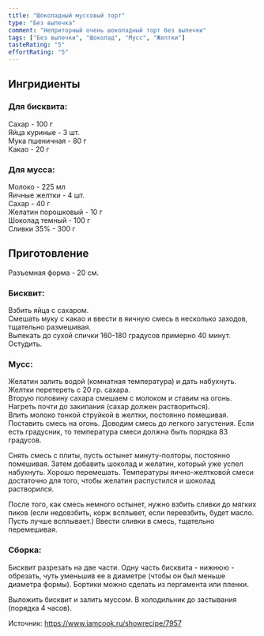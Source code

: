 ```yaml
---
title: "Шоколадный муссовый торт"
type: "Без выпечка"
comment: "Неприторный очень шоколадный торт без выпечки"
tags: ["Без выпечки", "Шоколад", "Мусс", "Желтки"]
tasteRating: "5"
effortRating: "5"
---
```


## Ингридиенты

### Для бисквита:

Сахар - 100 г  
Яйца куриные - 3 шт.  
Мука пшеничная - 80 г  
Какао - 20 г

### Для мусса:

Молоко - 225 мл  
Яичные желтки - 4 шт.  
Сахар - 40 г  
Желатин порошковый - 10 г  
Шоколад темный - 100 г  
Сливки 35% - 300 г

## Приготовление
Разъемная форма - 20 см.

### Бисквит:

Взбить яйца с сахаром.  
Смешать муку с какао и ввести в яичную смесь в несколько заходов, тщательно размешивая.  
Выпекать до сухой спички 160-180 градусов примерно 40 минут.
Остудить.

### Мусс:

Желатин залить водой (комнатная температура) и дать набухнуть.  
Желтки перетереть с 20 гр. сахара.  
Вторую половину сахара смешаем с молоком и ставим на огонь. Нагреть почти до закипания (сахар должен раствориться).  
Влить молоко тонкой струйкой в желтки, постоянно помешивая. Поставить смесь на огонь. Доводим смесь до легкого загустения.
Если есть градусник, то температура смеси должна быть порядка 83 градусов.

Снять смесь с плиты, пусть остынет минуту-полторы, постоянно помешивая. Затем добавить шоколад и желатин, который уже успел набухнуть. Хорошо перемешать.
Температуры яично-желтковой смеси достаточно для того, чтобы желатин распустился и шоколад растворился.

После того, как смесь немного остынет, нужно взбить сливки до мягких пиков (если недовзбить, корж всплывет, если перевзбить, будет масло. Пусть лучше всплывает.)
Ввести сливки в смесь, тщательно перемешивая.

### Сборка:

Бисквит разрезать на две части. Одну часть бисквита - нижнюю - обрезать, чуть уменьшив ее в диаметре (чтобы он был меньше диаметра формы).
Бортики можно сделать из пергамента или пленки.

Выложить бисквит и залить муссом. В холодильник до застывания (порядка 4 часов).

Источник: https://www.iamcook.ru/showrecipe/7957
